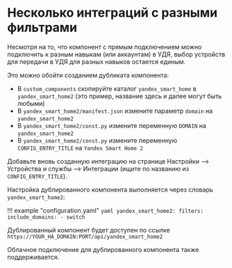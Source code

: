 # Несколько интеграций с разными фильтрами
Несмотря на то, что компонент с прямым подключением можно подключить к разным навыкам (или аккаунтам) в УДЯ, выбор устройств для передачи в УДЯ для разных навыков остается единым.

Это можно обойти созданием дубликата компонента:

* В `custom_components` скопируйте каталог `yandex_smart_home` в `yandex_smart_home2` (это пример, название здесь и далее могут быть любыми)
* В `yandex_smart_home2/manifest.json` измените параметр `domain` на `yandex_smart_home2`
* В `yandex_smart_home2/const.py` измените переменную `DOMAIN` на `yandex_smart_home2`
* В `yandex_smart_home2/const.py` измените переменную `CONFIG_ENTRY_TITLE` на `Yandex Smart Home 2`

Добавьте вновь созданную интеграцию на странице Настройки --> Устройства и службы --> Интеграции (ищите по названию из `CONFIG_ENTRY_TITLE`).

Настройка дублированного компонента выполняется через словарь `yandex_smart_home2`:

!!! example "configuration.yaml"
    ```yaml
    yandex_smart_home2:
      filters:
        include_domains:
          - switch
    ```

Дублированный компонент будет доступен по ссылке `https://YOUR_HA_DOMAIN:PORT/api/yandex_smart_home2`

Облачное подключение для дублированного компонента также поддерживается.
